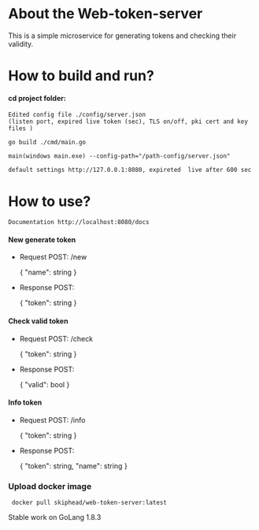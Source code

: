 # About the Web-token-server

This is a simple microservice for generating tokens and checking their validity.

# How to build and run?

#### cd project folder:

    Edited config file ./config/server.json 
    (listen port, expired live token (sec), TLS on/off, pki cert and key files )
    
    go build ./cmd/main.go
     
    main(windows main.exe) --config-path="/path-config/server.json"
     
    default settings http://127.0.0.1:8080, expireted  live after 600 sec

# How to use?

    Documentation http://localhost:8080/docs

#### New generate token


  - Request POST: /new

    {
       "name": string
    }

  
  - Response POST:

    {
       "token": string
    }


#### Check valid token

  
  - Request POST: /check
     
    {
       "token": string
    }

  
  - Response POST:

    {
       "valid": bool
    }

#### Info token


  - Request POST: /info

     {
        "token": string
     }


  - Response POST:

     {
       "token": string,
       "name": string
     }


### Upload docker image

     docker pull skiphead/web-token-server:latest

Stable work on GoLang 1.8.3
